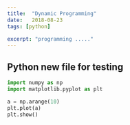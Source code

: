 ```yaml
---
title:  "Dynamic Programming"
date:   2018-08-23
tags: [python]

excerpt: "programming ....."
---
```


## Python new file for testing

```python
import numpy as np
import matplotlib.pyplot as plt

a = np.arange(10)
plt.plot(a)
plt.show()
```